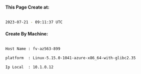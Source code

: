
   
#### This Page Create at:

```bash

2023-07-21 - 09:11:37 UTC

```

#### Create By Machine:

```bash

Host Name : fv-az563-899

platform  : Linux-5.15.0-1041-azure-x86_64-with-glibc2.35

Ip Local  : 10.1.0.12

```

